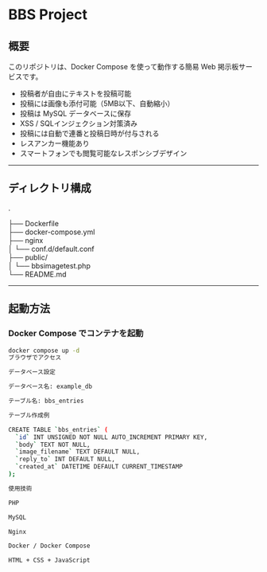 # BBS Project

## 概要
このリポジトリは、Docker Compose を使って動作する簡易 Web 掲示板サービスです。  
- 投稿者が自由にテキストを投稿可能  
- 投稿には画像も添付可能（5MB以下、自動縮小）  
- 投稿は MySQL データベースに保存  
- XSS / SQLインジェクション対策済み  
- 投稿には自動で連番と投稿日時が付与される  
- レスアンカー機能あり  
- スマートフォンでも閲覧可能なレスポンシブデザイン  

---

## ディレクトリ構成
.

├── Dockerfile  
├── docker-compose.yml  
├── nginx  
│ └── conf.d/default.conf  
├── public/  
│ └── bbsimagetest.php  
└── README.md  

---

## 起動方法
###  Docker Compose でコンテナを起動
```bash
docker compose up -d
ブラウザでアクセス

データベース設定

データベース名: example_db

テーブル名: bbs_entries

テーブル作成例

CREATE TABLE `bbs_entries` (
  `id` INT UNSIGNED NOT NULL AUTO_INCREMENT PRIMARY KEY,
  `body` TEXT NOT NULL,
  `image_filename` TEXT DEFAULT NULL,
  `reply_to` INT DEFAULT NULL,
  `created_at` DATETIME DEFAULT CURRENT_TIMESTAMP
);

使用技術

PHP

MySQL 

Nginx

Docker / Docker Compose

HTML + CSS + JavaScript 
